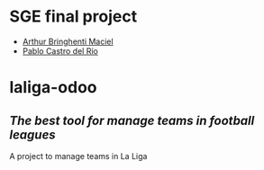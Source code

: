 # SGE final project
- [Arthur Bringhenti Maciel](https://github.com/Arrcturus)
- [Pablo Castro del Río](https://github.com/delriver)

# laliga-odoo
## _The best tool for manage teams in football leagues_
A project to manage teams in La Liga
